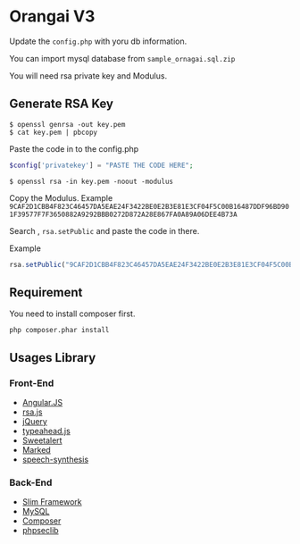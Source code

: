 # Orangai V3

Update the `config.php` with yoru db information.

You can import mysql database from `sample_ornagai.sql.zip`

You will need rsa private key and Modulus.

## Generate RSA Key

```
$ openssl genrsa -out key.pem
$ cat key.pem | pbcopy
```

Paste the code in to the config.php

```php
$config['privatekey'] = "PASTE THE CODE HERE";
```

```
$ openssl rsa -in key.pem -noout -modulus
```

Copy the Modulus. Example `9CAF2D1CBB4F823C46457DA5EAE24F3422BE0E2B3E81E3CF04F5C00B16487DDF96BD901F39577F7F3650882A9292BBB0272D872A28E867FA0A89A06DEE4B73A`

Search , `rsa.setPublic` and paste the code in there.

Example

```js
rsa.setPublic("9CAF2D1CBB4F823C46457DA5EAE24F3422BE0E2B3E81E3CF04F5C00B16487DDF96BD901F39577F7F3650882A9292BBB0272D872A28E867FA0A89A06DEE4B73A","10001");
```

## Requirement

You need to install composer first.

```
php composer.phar install
```

## Usages Library

### Front-End

- [Angular.JS](https://angularjs.org)
- [rsa.js](http://www-cs-students.stanford.edu/%7Etjw/jsbn/)
- [jQuery](https://jquery.com)
- [typeahead.js](https://twitter.github.io/typeahead.js/)
- [Sweetalert](http://t4t5.github.io/sweetalert/)
- [Marked](https://github.com/chjj/marked)
- [speech-synthesis](https://travis-ci.org/janantala/speech-synthesis)

### Back-End

- [Slim Framework](http://www.slimframework.com)
- [MySQL](https://www.mysql.com)
- [Composer](https://getcomposer.org)
- [phpseclib](https://github.com/phpseclib/phpseclib)